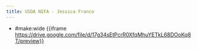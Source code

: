 ```yaml
---
title: USDA NIFA - Jessica Franco
---
```


- #make:wide {{iframe  https://drive.google.com/file/d/17g34sEtPcrR0XfqMhuYETkL68DOoKq8T/preview}}